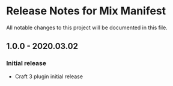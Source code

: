 # Release Notes for Mix Manifest

All notable changes to this project will be documented in this file.

## 1.0.0 - 2020.03.02
### Initial release
- Craft 3 plugin initial release
